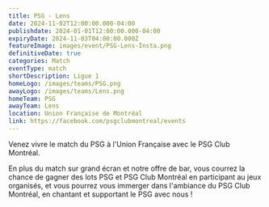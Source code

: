 ```yaml
---
title: PSG - Lens
date: 2024-11-02T12:00:00.000-04:00
publishdate: 2024-01-01T12:00:00.000-04:00
expiryDate: 2024-11-03T04:00:00.000Z
featureImage: images/event/PSG-Lens-Insta.png
definitiveDate: true
categories: Match
eventType: match
shortDescription: Ligue 1
homeLogo: /images/teams/PSG.png
awayLogo: /images/teams/Lens.png
homeTeam: PSG
awayTeam: Lens
location: Union Française de Montréal
link: https://facebook.com/psgclubmontreal/events
---
```


Venez vivre le match du PSG à l'Union Française avec le PSG Club Montréal.

En plus du match sur grand écran et notre offre de bar, vous courrez la chance de gagner des lots PSG et PSG Club Montréal en participant au jeux organisés, et vous pourrez vous immerger dans l'ambiance du PSG Club Montréal, en chantant et supportant le PSG avec nous !
